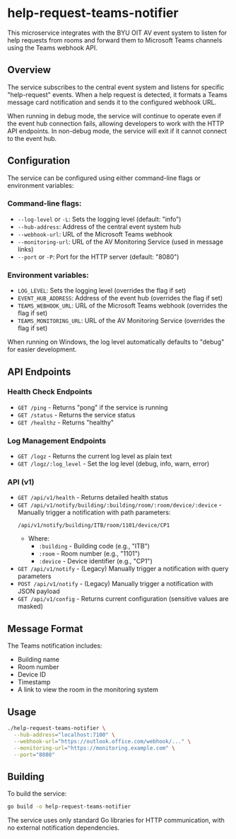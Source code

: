 # help-request-teams-notifier

This microservice integrates with the BYU OIT AV event system to listen for help requests from rooms and forward them to Microsoft Teams channels using the Teams webhook API.

## Overview

The service subscribes to the central event system and listens for specific "help-request" events. When a help request is detected, it formats a Teams message card notification and sends it to the configured webhook URL.

When running in debug mode, the service will continue to operate even if the event hub connection fails, allowing developers to work with the HTTP API endpoints. In non-debug mode, the service will exit if it cannot connect to the event hub.

## Configuration

The service can be configured using either command-line flags or environment variables:

### Command-line flags:
- `--log-level` or `-L`: Sets the logging level (default: "info")
- `--hub-address`: Address of the central event system hub
- `--webhook-url`: URL of the Microsoft Teams webhook
- `--monitoring-url`: URL of the AV Monitoring Service (used in message links)
- `--port` or `-P`: Port for the HTTP server (default: "8080")

### Environment variables:
- `LOG_LEVEL`: Sets the logging level (overrides the flag if set)
- `EVENT_HUB_ADDRESS`: Address of the event hub (overrides the flag if set)
- `TEAMS_WEBHOOK_URL`: URL of the Microsoft Teams webhook (overrides the flag if set)
- `TEAMS_MONITORING_URL`: URL of the AV Monitoring Service (overrides the flag if set)

When running on Windows, the log level automatically defaults to "debug" for easier development.

## API Endpoints

### Health Check Endpoints
- `GET /ping` - Returns "pong" if the service is running
- `GET /status` - Returns the service status
- `GET /healthz` - Returns "healthy"

### Log Management Endpoints
- `GET /logz` - Returns the current log level as plain text
- `GET /logz/:log_level` - Set the log level (debug, info, warn, error)

### API (v1)
- `GET /api/v1/health` - Returns detailed health status
- `GET /api/v1/notify/building/:building/room/:room/device/:device` - Manually trigger a notification with path parameters:
  ```
  /api/v1/notify/building/ITB/room/1101/device/CP1
  ```
  - Where:
    - `:building` - Building code (e.g., "ITB")
    - `:room` - Room number (e.g., "1101")  
    - `:device` - Device identifier (e.g., "CP1")
- `GET /api/v1/notify` - (Legacy) Manually trigger a notification with query parameters
- `POST /api/v1/notify` - (Legacy) Manually trigger a notification with JSON payload
- `GET /api/v1/config` - Returns current configuration (sensitive values are masked)

## Message Format

The Teams notification includes:
- Building name
- Room number
- Device ID
- Timestamp
- A link to view the room in the monitoring system

## Usage

```bash
./help-request-teams-notifier \
  --hub-address="localhost:7100" \
  --webhook-url="https://outlook.office.com/webhook/..." \
  --monitoring-url="https://monitoring.example.com" \
  --port="8080"
```

## Building

To build the service:

```bash
go build -o help-request-teams-notifier
```

The service uses only standard Go libraries for HTTP communication, with no external notification dependencies.
